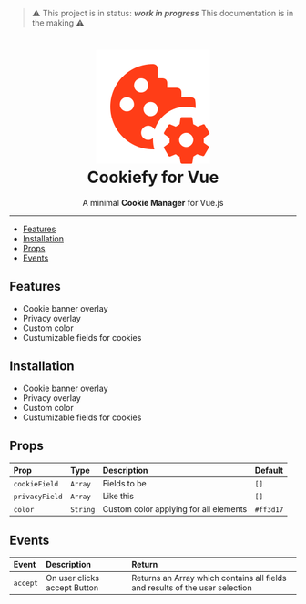 > :warning: 
> This project is in status: _**work in progress**_
> This documentation is in the making
> :warning: 

<h1 align="center" >
  <div>
    <img src="https://raw.githubusercontent.com/oezkancodes/vue-cookiefy/796228b0e2a4ff0090e307ee92f1c4ab9226e2ab/static/logo.svg" alt="cookiefy">
  </div>
  Cookiefy for Vue
</h1>
<p align="center">
  A minimal <b>Cookie Manager</b> for Vue.js
</p>

---

- [Features](#features)
- [Installation](#installation)
- [Props](#props)
- [Events](#events)

## Features
* Cookie banner overlay
* Privacy overlay
* Custom color
* Custumizable fields for cookies 

## Installation
* Cookie banner overlay
* Privacy overlay
* Custom color
* Custumizable fields for cookies 

## Props

| Prop             | Type       | Description                            | Default     |
| :--------------- | :--------- | :------------------------------------- | :---------- |
| ``cookieField``  | ``Array``  | Fields to be                           | ``[]``      |
| ``privacyField`` | ``Array``  | Like this                              | ``[]``      |
| ``color``        | ``String`` | Custom color applying for all elements | ``#ff3d17`` |

## Events
| Event      | Description                  | Return                                                                       |
| :--------- | :--------------------------- | :--------------------------------------------------------------------------- |
| ``accept`` | On user clicks accept Button | Returns an Array which contains all fields and results of the user selection |